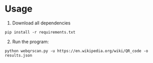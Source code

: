 # Usage

1. Download all dependencies
```
pip install -r requirements.txt
```

2. Run the program:
```
python webqrscan.py -u https://en.wikipedia.org/wiki/QR_code -o results.json
```
